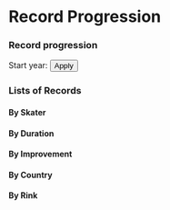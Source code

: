 # Record Progression

<div id = "navigation"></div>

<div id = 'description'></div>

### Record progression

<div id = "record_table"></div>

<canvas id = "record_chart"></canvas>

Start year: <span id = 'start_year_span'></span>
<button type = 'button' onclick = 'load_chart ()'>Apply</button>

<h3 class = "records-header">Lists of Records</h3>

<div class = "number-of-records">

<section class = "by-skater">
<h4> By Skater </h4>
<div id = "skater_count" class = "padded"></div>
</section>

<section class = "by-duration">
<h4> By Duration </h4>
<div id = "duration_count" class = "padded"></div>
</section>

<section class = "by-improvement">
<h4> By Improvement </h4>
<div id = "improvement_count" class = "padded"></div>
</section>

<section class = "by-country">
<h4> By Country </h4>
<div id = "country_count" class = "padded"></div>
</section>

<section class = "by-rink">
<h4> By Rink </h4>
<div id = "rink_count" class = "padded"></div>
</section>
</div>
